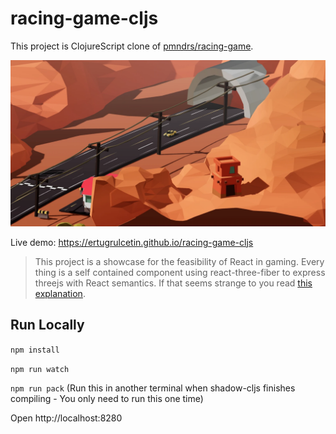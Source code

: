 # racing-game-cljs

This project is ClojureScript clone of [pmndrs/racing-game](https://github.com/pmndrs/racing-game).

![img](thumbnail.webp)

Live demo: https://ertugrulcetin.github.io/racing-game-cljs

> This project is a showcase for the feasibility of React in gaming. Every thing is a self contained component using react-three-fiber to express threejs with React semantics. If that seems strange to you read [this explanation](https://twitter.com/0xca0a/status/1282999626782650368).

## Run Locally
`npm install`

`npm run watch`

`npm run pack` (Run this in another terminal when shadow-cljs finishes compiling - You only need to run this one time)

Open http://localhost:8280
